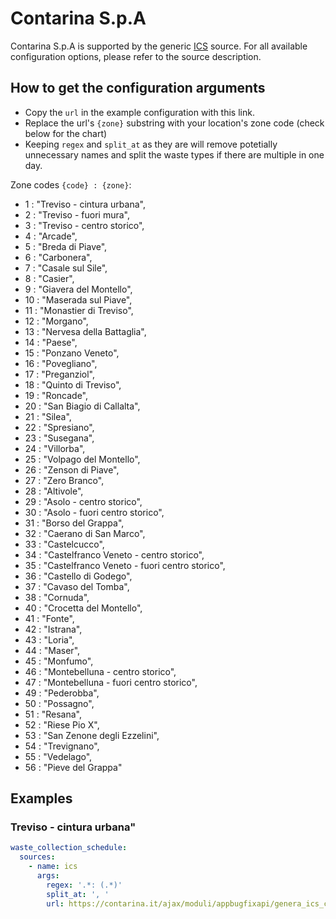 # Contarina S.p.A

Contarina S.p.A is supported by the generic [ICS](/doc/source/ics.md) source. For all available configuration options, please refer to the source description.


## How to get the configuration arguments

- Copy the `url` in the example configuration with this link.
- Replace the url's `{zone}` substring with your location's zone code (check below for the chart)
- Keeping `regex` and `split_at` as they are will remove potetially unnecessary names and split the waste types if there are multiple in one day.

Zone codes `{code} : {zone}`:
  - 1 : "Treviso - cintura urbana",
  - 2 : "Treviso - fuori mura",
  - 3 : "Treviso - centro storico",
  - 4 : "Arcade",
  - 5 : "Breda di Piave",
  - 6 : "Carbonera",
  - 7 : "Casale sul Sile",
  - 8 : "Casier",
  - 9 : "Giavera del Montello",
  - 10 : "Maserada sul Piave",
  - 11 : "Monastier di Treviso",
  - 12 : "Morgano",
  - 13 : "Nervesa della Battaglia",
  - 14 : "Paese",
  - 15 : "Ponzano Veneto",
  - 16 : "Povegliano",
  - 17 : "Preganziol",
  - 18 : "Quinto di Treviso",
  - 19 : "Roncade",
  - 20 : "San Biagio di Callalta",
  - 21 : "Silea",
  - 22 : "Spresiano",
  - 23 : "Susegana",
  - 24 : "Villorba",
  - 25 : "Volpago del Montello",
  - 26 : "Zenson di Piave",
  - 27 : "Zero Branco",
  - 28 : "Altivole",
  - 29 : "Asolo - centro storico",
  - 30 : "Asolo - fuori centro storico",
  - 31 : "Borso del Grappa",
  - 32 : "Caerano di San Marco",
  - 33 : "Castelcucco",
  - 34 : "Castelfranco Veneto - centro storico",
  - 35 : "Castelfranco Veneto - fuori centro storico",
  - 36 : "Castello di Godego",
  - 37 : "Cavaso del Tomba",
  - 38 : "Cornuda",
  - 40 : "Crocetta del Montello",
  - 41 : "Fonte",
  - 42 : "Istrana",
  - 43 : "Loria",
  - 44 : "Maser",
  - 45 : "Monfumo",
  - 46 : "Montebelluna - centro storico",
  - 47 : "Montebelluna - fuori centro storico",
  - 49 : "Pederobba",
  - 50 : "Possagno",
  - 51 : "Resana",
  - 52 : "Riese Pio X",
  - 53 : "San Zenone degli Ezzelini",
  - 54 : "Trevignano",
  - 55 : "Vedelago",
  - 56 : "Pieve del Grappa"

## Examples

### Treviso - cintura urbana"

```yaml
waste_collection_schedule:
  sources:
    - name: ics
      args:
        regex: '.*: (.*)'
        split_at: ', '
        url: https://contarina.it/ajax/moduli/appbugfixapi/genera_ics_calendari?id_zona=1
```
